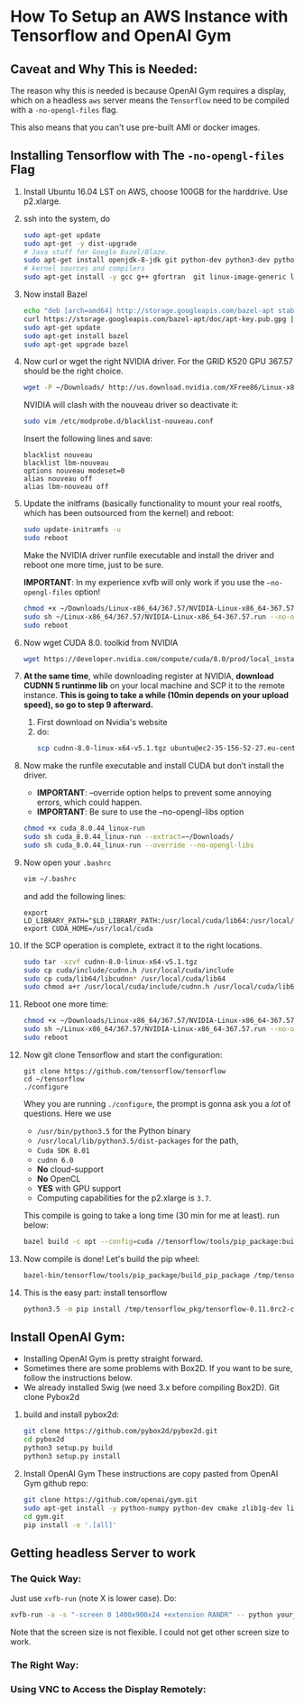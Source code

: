 # How To Setup an AWS Instance with Tensorflow and OpenAI Gym
## Caveat and Why This is Needed:
The reason why this is needed is because OpenAI Gym requires a display, which on a headless `aws` server means the `Tensorflow` need to be compiled with a `-no-opengl-files` flag. 

This also means that you can't use pre-built AMI or docker images.

## Installing Tensorflow with The `-no-opengl-files` Flag

1. Install Ubuntu 16.04 LST on AWS, choose 100GB for the harddrive. Use p2.xlarge.
2. ssh into the system, do
    ```bash
    sudo apt-get update
    sudo apt-get -y dist-upgrade
    # Java stuff for Google Bazel/Blaze.
    sudo apt-get install openjdk-8-jdk git python-dev python3-dev python-numpy python3-numpy build-essential python-pip python3-pip python3-venv swig python3-wheel libcurl3-dev
    # kernel sources and compilers
    sudo apt-get install -y gcc g++ gfortran  git linux-image-generic linux-headers-generic linux-source linux-image-extra-virtual libopenblas-dev
    ```
3. Now install Bazel
    ```bash
    echo "deb [arch=amd64] http://storage.googleapis.com/bazel-apt stable jdk1.8" | sudo tee /etc/apt/sources.list.d/bazel.list
    curl https://storage.googleapis.com/bazel-apt/doc/apt-key.pub.gpg | sudo apt-key add -
    sudo apt-get update
    sudo apt-get install bazel
    sudo apt-get upgrade bazel
    ```

4. Now curl or wget the right NVIDIA driver. For the GRID K520 GPU 367.57 should be the right choice.
    ```bash
    wget -P ~/Downloads/ http://us.download.nvidia.com/XFree86/Linux-x86_64/367.57/NVIDIA-Linux-x86_64-367.57.run
    ```
    NVIDIA will clash with the nouveau driver so deactivate it:

    ```bash
    sudo vim /etc/modprobe.d/blacklist-nouveau.conf
    ```
    Insert the following lines and save:
    ```text
    blacklist nouveau
    blacklist lbm-nouveau
    options nouveau modeset=0
    alias nouveau off
    alias lbm-nouveau off
    ```
    
5. Update the initframs (basically functionality to mount your real rootfs, which has been outsourced from the kernel) and reboot:

    ```bash
    sudo update-initramfs -u
    sudo reboot
    ```

    Make the NVIDIA driver runfile executable and install the driver and reboot one more time, just to be sure.

    **IMPORTANT**: In my experience xvfb will only work if you use the `–no-opengl-files` option!

    ```bash
    chmod +x ~/Downloads/Linux-x86_64/367.57/NVIDIA-Linux-x86_64-367.57.run
    sudo sh ~/Linux-x86_64/367.57/NVIDIA-Linux-x86_64-367.57.run --no-opengl-files
    sudo reboot
    ```
    
6. Now wget CUDA 8.0. toolkid from NVIDIA
    ```bash
    wget https://developer.nvidia.com/compute/cuda/8.0/prod/local_installers/cuda_8.0.44_linux-run
    ```

7. **At the same time**, while downloading register at NVIDIA, **download CUDNN 5 runtinme lib** on your local machine and SCP it to the remote instance. **This is going to take a while (10min depends on your upload speed), so go to step 9 afterward.**
    1. First download on Nvidia's website
    2. do:
        ```bash
        scp cudnn-8.0-linux-x64-v5.1.tgz ubuntu@ec2-35-156-52-27.eu-central-1.compute.amazonaws.com:~/Downloads/
        ```
        
8. Now make the runfile executable and install CUDA but don’t install the driver. 
    - **IMPORTANT**: –override option helps to prevent some annoying errors, which could happen.
    - **IMPORTANT**: Be sure to use the –no-opengl-libs option

    ```bash
    chmod +x cuda_8.0.44_linux-run
    sudo sh cuda_8.0.44_linux-run --extract=~/Downloads/
    sudo sh cuda_8.0.44_linux-run --override --no-opengl-libs
    ```
    
9. Now open your `.bashrc`
    ```bash
    vim ~/.bashrc
    ```
    and add the following lines:
    ```text
    export LD_LIBRARY_PATH="$LD_LIBRARY_PATH:/usr/local/cuda/lib64:/usr/local/cuda/extras/CUPTI/lib64"
    export CUDA_HOME=/usr/local/cuda
    ```
    
10. If the SCP operation is complete, extract it to the right locations.

    ```bash
    sudo tar -xzvf cudnn-8.0-linux-x64-v5.1.tgz
    sudo cp cuda/include/cudnn.h /usr/local/cuda/include
    sudo cp cuda/lib64/libcudnn* /usr/local/cuda/lib64
    sudo chmod a+r /usr/local/cuda/include/cudnn.h /usr/local/cuda/lib64/libcudnn*
    ```
11. Reboot one more time:
    ```bash
    chmod +x ~/Downloads/Linux-x86_64/367.57/NVIDIA-Linux-x86_64-367.57.run
    sudo sh ~/Linux-x86_64/367.57/NVIDIA-Linux-x86_64-367.57.run --no-opengl-files
    sudo reboot
    ```
    
12. Now git clone Tensorflow and start the configuration:
    ```bashrc
    git clone https://github.com/tensorflow/tensorflow
    cd ~/tensorflow
    ./configure
    ```
    Whey you are running `./configure`, the prompt is gonna ask you a *lot* of questions. Here we use
    - `/usr/bin/python3.5` for the Python binary 
    - `/usr/local/lib/python3.5/dist-packages` for the path,
    - `Cuda SDK 8.01`
    - `cudnn 6.0`
    - **No** cloud-support 
    - **No** OpenCL 
    - **YES** with GPU support
    - Computing capabilities for the p2.xlarge is `3.7`.
    
    This compile is going to take a long time (30 min for me at least). run below:
    ```bash
    bazel build -c opt --config=cuda //tensorflow/tools/pip_package:build_pip_package
    ```

13. Now compile is done! Let's build the pip wheel:
    ```bash
    bazel-bin/tensorflow/tools/pip_package/build_pip_package /tmp/tensorflow_pkg
    ```
14. This is the easy part: install tensorflow
    ```bash
    python3.5 -m pip install /tmp/tensorflow_pkg/tensorflow-0.11.0rc2-cp35-cp35m-linux_x86_64.whl
    ```
    
## Install OpenAI Gym:

- Installing OpenAI Gym is pretty straight forward. 
- Sometimes there are some problems with Box2D. If you want to be sure, follow the instructions below.
- We already installed Swig (we need 3.x before compiling Box2D). Git clone Pybox2d

1. build and install pybox2d:
    ```bash
    git clone https://github.com/pybox2d/pybox2d.git
    cd pybox2d
    python3 setup.py build
    python3 setup.py install
    ```
2. Install OpenAI Gym
    These instructions are copy pasted from OpenAI Gym github repo:
    ```bash
    git clone https://github.com/openai/gym.git
    sudo apt-get install -y python-numpy python-dev cmake zlib1g-dev libjpeg-dev xvfb libav-tools xorg-dev python-opengl libboost-all-dev libsdl2-dev swig
    cd gym.git
    pip install -e '.[all]'
    ```
    
## Getting headless Server to work

### The Quick Way:
Just use `xvfb-run` (note X is lower case). Do:
```bash
xvfb-run -a -s "-screen 0 1400x900x24 +extension RANDR" -- python your_training_script.py
```
Note that the screen size is not flexible. I could not get other screen size to work.

### The Right Way:

### Using VNC to Access the Display Remotely:


